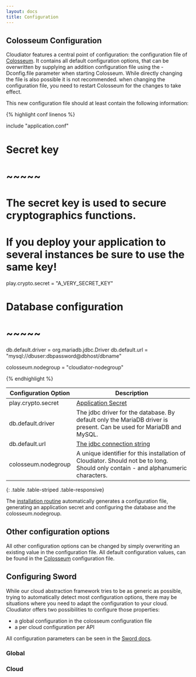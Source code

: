 ```yaml
---
layout: docs
title: Configuration
---
```


## Colosseum Configuration

Cloudiator features a central point of configuration: the configuration file of [Colosseum](/components/colosseum.html).
It contains all default configuration options, that can be overwritten by supplying an addition configuration file using the
-Dconfig.file parameter when starting Colosseum. While directly changing the file is also possible it is not recommended.
when changing the configuration file, you need to restart Colosseum for the changes to take effect. 

This new configuration file should at least contain the following information:

{% highlight conf linenos %}

include "application.conf"

# Secret key
# ~~~~~
# The secret key is used to secure cryptographics functions.
# If you deploy your application to several instances be sure to use the same key!
play.crypto.secret = "A_VERY_SECRET_KEY"

# Database configuration
# ~~~~~
db.default.driver = org.mariadb.jdbc.Driver
db.default.url = "mysql://dbuser:dbpassword@dbhost/dbname"

colosseum.nodegroup = "cloudiator-nodegroup"

{% endhighlight %}

| Configuration Option | Description |
| -------------------- | ----------- |
| play.crypto.secret  | [Application Secret](https://www.playframework.com/documentation/2.5.x/ApplicationSecret) |
| db.default.driver | The jdbc driver for the database. By default only the MariaDB driver is present. Can be used for MariaDB and MySQL. |
| db.default.url | [The jdbc connection string](https://dev.mysql.com/doc/connector-j/5.1/en/connector-j-reference-configuration-properties.html) |
| colosseum.nodegroup | A unique identifier for this installation of Cloudiator. Should not be to long. Should only contain - and alphanumeric characters. |
{: .table .table-striped .table-responsive}

The [installation routine](/docs/installation.html) automatically generates a configuration file, generating an application secret and configuring the database
and the colosseum.nodegroup.

## Other configuration options

All other configuration options can be changed by simply overwriting an existing value in the configuration file. All
default configuration values, can be found in the [Colosseum](/components/colosseum.html) configuration file.

## Configuring Sword

While our cloud abstraction framework tries to be as generic as possible, trying to automatically detect
most configuration options, there may be situations where you need to adapt the configuration to your
cloud. Cloudiator offers two possibilities to configure those properties:

- a global configuration in the colosseum configuration file
- a per cloud configuration per API

All configuration parameters can be seen in the [Sword docs](/components/sword.html).

### Global

### Cloud
